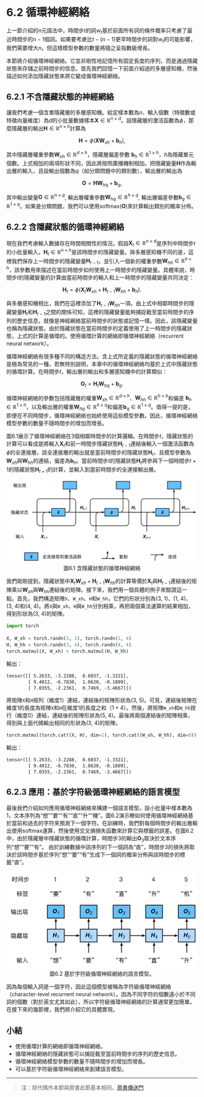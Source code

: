 # 6.2 循環神經網絡

上一節介紹的$n$元語法中，時間步$t$的詞$w_t$基於前面所有詞的條件概率只考慮了最近時間步的$n-1$個詞。如果要考慮比$t-(n-1)$更早時間步的詞對$w_t$的可能影響，我們需要增大$n$。但這樣模型參數的數量將隨之呈指數級增長。

本節將介紹循環神經網絡。它並非剛性地記憶所有固定長度的序列，而是通過隱藏狀態來存儲之前時間步的信息。首先我們回憶一下前面介紹過的多層感知機，然後描述如何添加隱藏狀態來將它變成循環神經網絡。


## 6.2.1 不含隱藏狀態的神經網絡

讓我們考慮一個含單隱藏層的多層感知機。給定樣本數為$n$、輸入個數（特徵數或特徵向量維度）為$d$的小批量數據樣本$\boldsymbol{X} \in \mathbb{R}^{n \times d}$。設隱藏層的激活函數為$\phi$，那麼隱藏層的輸出$\boldsymbol{H} \in \mathbb{R}^{n \times h}$計算為

$$\boldsymbol{H} = \phi(\boldsymbol{X} \boldsymbol{W}_{xh} + \boldsymbol{b}_h),$$

其中隱藏層權重參數$\boldsymbol{W}_{xh} \in \mathbb{R}^{d \times h}$，隱藏層偏差參數 $\boldsymbol{b}_h \in \mathbb{R}^{1 \times h}$，$h$為隱藏單元個數。上式相加的兩項形狀不同，因此將按照廣播機制相加。把隱藏變量$\boldsymbol{H}$作為輸出層的輸入，且設輸出個數為$q$（如分類問題中的類別數），輸出層的輸出為

$$\boldsymbol{O} = \boldsymbol{H} \boldsymbol{W}_{hq} + \boldsymbol{b}_q,$$

其中輸出變量$\boldsymbol{O} \in \mathbb{R}^{n \times q}$, 輸出層權重參數$\boldsymbol{W}_{hq} \in \mathbb{R}^{h \times q}$, 輸出層偏差參數$\boldsymbol{b}_q \in \mathbb{R}^{1 \times q}$。如果是分類問題，我們可以使用$\text{softmax}(\boldsymbol{O})$來計算輸出類別的概率分佈。


## 6.2.2 含隱藏狀態的循環神經網絡

現在我們考慮輸入數據存在時間相關性的情況。假設$\boldsymbol{X}_t \in \mathbb{R}^{n \times d}$是序列中時間步$t$的小批量輸入，$\boldsymbol{H}_t  \in \mathbb{R}^{n \times h}$是該時間步的隱藏變量。與多層感知機不同的是，這裡我們保存上一時間步的隱藏變量$\boldsymbol{H}_{t-1}$，並引入一個新的權重參數$\boldsymbol{W}_{hh} \in \mathbb{R}^{h \times h}$，該參數用來描述在當前時間步如何使用上一時間步的隱藏變量。具體來說，時間步$t$的隱藏變量的計算由當前時間步的輸入和上一時間步的隱藏變量共同決定：

$$\boldsymbol{H}_t = \phi(\boldsymbol{X}_t \boldsymbol{W}_{xh} + \boldsymbol{H}_{t-1} \boldsymbol{W}_{hh}  + \boldsymbol{b}_h).$$

與多層感知機相比，我們在這裡添加了$\boldsymbol{H}_{t-1} \boldsymbol{W}_{hh}$一項。由上式中相鄰時間步的隱藏變量$\boldsymbol{H}_t$和$\boldsymbol{H}_{t-1}$之間的關係可知，這裡的隱藏變量能夠捕捉截至當前時間步的序列的歷史信息，就像是神經網絡當前時間步的狀態或記憶一樣。因此，該隱藏變量也稱為隱藏狀態。由於隱藏狀態在當前時間步的定義使用了上一時間步的隱藏狀態，上式的計算是循環的。使用循環計算的網絡即循環神經網絡（recurrent neural network）。

循環神經網絡有很多種不同的構造方法。含上式所定義的隱藏狀態的循環神經網絡是極為常見的一種。若無特別說明，本章中的循環神經網絡均基於上式中隱藏狀態的循環計算。在時間步$t$，輸出層的輸出和多層感知機中的計算類似：

$$\boldsymbol{O}_t = \boldsymbol{H}_t \boldsymbol{W}_{hq} + \boldsymbol{b}_q.$$

循環神經網絡的參數包括隱藏層的權重$\boldsymbol{W}_{xh} \in \mathbb{R}^{d \times h}$、$\boldsymbol{W}_{hh} \in \mathbb{R}^{h \times h}$和偏差 $\boldsymbol{b}_h \in \mathbb{R}^{1 \times h}$，以及輸出層的權重$\boldsymbol{W}_{hq} \in \mathbb{R}^{h \times q}$和偏差$\boldsymbol{b}_q \in \mathbb{R}^{1 \times q}$。值得一提的是，即便在不同時間步，循環神經網絡也始終使用這些模型參數。因此，循環神經網絡模型參數的數量不隨時間步的增加而增長。

圖6.1展示了循環神經網絡在3個相鄰時間步的計算邏輯。在時間步$t$，隱藏狀態的計算可以看成是將輸入$\boldsymbol{X}_t$和前一時間步隱藏狀態$\boldsymbol{H}_{t-1}$連結後輸入一個激活函數為$\phi$的全連接層。該全連接層的輸出就是當前時間步的隱藏狀態$\boldsymbol{H}_t$，且模型參數為$\boldsymbol{W}_{xh}$與$\boldsymbol{W}_{hh}$的連結，偏差為$\boldsymbol{b}_h$。當前時間步$t$的隱藏狀態$\boldsymbol{H}_t$將參與下一個時間步$t+1$的隱藏狀態$\boldsymbol{H}_{t+1}$的計算，並輸入到當前時間步的全連接輸出層。

<div align=center>
<img width="500" src="../img/chapter06/6.2_rnn.svg"/>
</div>
<div align=center>圖6.1 含隱藏狀態的循環神經網絡</div>

我們剛剛提到，隱藏狀態中$\boldsymbol{X}_t \boldsymbol{W}_{xh} + \boldsymbol{H}_{t-1} \boldsymbol{W}_{hh}$的計算等價於$\boldsymbol{X}_t$與$\boldsymbol{H}_{t-1}$連結後的矩陣乘以$\boldsymbol{W}_{xh}$與$\boldsymbol{W}_{hh}$連結後的矩陣。接下來，我們用一個具體的例子來驗證這一點。首先，我們構造矩陣`X`、`W_xh`、`H`和`W_hh`，它們的形狀分別為(3, 1)、(1, 4)、(3, 4)和(4, 4)。將`X`與`W_xh`、`H`與`W_hh`分別相乘，再把兩個乘法運算的結果相加，得到形狀為(3, 4)的矩陣。

``` python
import torch

X, W_xh = torch.randn(3, 1), torch.randn(1, 4)
H, W_hh = torch.randn(3, 4), torch.randn(4, 4)
torch.matmul(X, W_xh) + torch.matmul(H, W_hh)
```
輸出：
```
tensor([[ 5.2633, -3.2288,  0.6037, -1.3321],
        [ 9.4012, -6.7830,  1.0630, -0.1809],
        [ 7.0355, -2.2361,  0.7469, -3.4667]])
```

將矩陣`X`和`H`按列（維度1）連結，連結後的矩陣形狀為(3, 5)。可見，連結後矩陣在維度1的長度為矩陣`X`和`H`在維度1的長度之和（$1+4$）。然後，將矩陣`W_xh`和`W_hh`按行（維度0）連結，連結後的矩陣形狀為(5, 4)。最後將兩個連結後的矩陣相乘，得到與上面代碼輸出相同的形狀為(3, 4)的矩陣。

``` python
torch.matmul(torch.cat((X, H), dim=1), torch.cat((W_xh, W_hh), dim=0))
```
輸出：
```
tensor([[ 5.2633, -3.2288,  0.6037, -1.3321],
        [ 9.4012, -6.7830,  1.0630, -0.1809],
        [ 7.0355, -2.2361,  0.7469, -3.4667]])
```

## 6.2.3 應用：基於字符級循環神經網絡的語言模型

最後我們介紹如何應用循環神經網絡來構建一個語言模型。設小批量中樣本數為1，文本序列為“想”“要”“有”“直”“升”“機”。圖6.2演示瞭如何使用循環神經網絡基於當前和過去的字符來預測下一個字符。在訓練時，我們對每個時間步的輸出層輸出使用softmax運算，然後使用交叉熵損失函數來計算它與標籤的誤差。在圖6.2中，由於隱藏層中隱藏狀態的循環計算，時間步3的輸出$\boldsymbol{O}_3$取決於文本序列“想”“要”“有”。 由於訓練數據中該序列的下一個詞為“直”，時間步3的損失將取決於該時間步基於序列“想”“要”“有”生成下一個詞的概率分佈與該時間步的標籤“直”。

<div align=center>
<img width="500" src="../img/chapter06/6.2_rnn-train.svg"/>
</div>
<div align=center>圖6.2 基於字符級循環神經網絡的語言模型。</div>


因為每個輸入詞是一個字符，因此這個模型被稱為字符級循環神經網絡（character-level recurrent neural network）。因為不同字符的個數遠小於不同詞的個數（對於英文尤其如此），所以字符級循環神經網絡的計算通常更加簡單。在接下來的幾節裡，我們將介紹它的具體實現。


## 小結

* 使用循環計算的網絡即循環神經網絡。
* 循環神經網絡的隱藏狀態可以捕捉截至當前時間步的序列的歷史信息。
* 循環神經網絡模型參數的數量不隨時間步的增加而增長。
* 可以基於字符級循環神經網絡來創建語言模型。

-----------
> 注：除代碼外本節與原書此節基本相同，[原書傳送門](https://zh.d2l.ai/chapter_recurrent-neural-networks/rnn.html)


